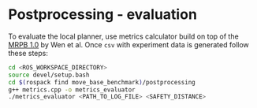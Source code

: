 # Postprocessing - evaluation

To evaluate the local planner, use metrics calculator build on top of the [MRPB 1.0](https://github.com/NKU-MobFly-Robotics/local-planning-benchmark) by Wen et al. Once `csv` with experiment data is generated follow these steps:

```bash
cd <ROS_WORKSPACE_DIRECTORY>
source devel/setup.bash
cd $(rospack find move_base_benchmark)/postprocessing
g++ metrics.cpp -o metrics_evaluator
./metrics_evaluator <PATH_TO_LOG_FILE> <SAFETY_DISTANCE>
```
